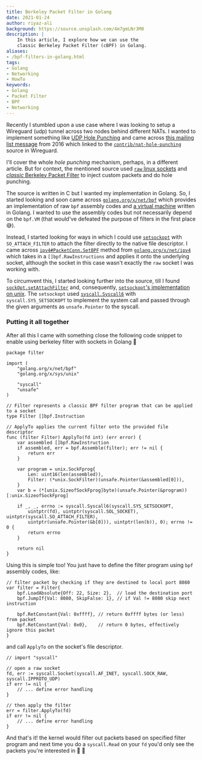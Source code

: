 ```yaml
---
title: Berkeley Packet Filter in Golang
date: 2021-01-24
author: riyaz-ali
background: https://source.unsplash.com/4m7gmLNr3M0
description: |
    In this article, I explore how we can use the
    classic Berkeley Packet Filter (cBPF) in Golang.
aliases:
- /bpf-filters-in-golang.html
tags:
- Golang
- Networking
- HowTo
keywords:
- Golang
- Packet Filter
- BPF
- Networking
---
```


Recently I stumbled upon a use case where I was looking to setup a Wireguard (udp) tunnel across two nodes behind different NATs. I wanted to implement something like 
[UDP Hole Punching](https://en.wikipedia.org/wiki/UDP_hole_punching) and came across [this mailing list message](https://lists.zx2c4.com/pipermail/wireguard/2016-August/000372.html)
from 2016 which linked to the [`contrib/nat-hole-punching`](https://git.zx2c4.com/wireguard-tools/tree/contrib/nat-hole-punching) source in Wireguard.

I'll cover the whole _hole punching_ mechanism, perhaps, in a different article. But for context, the mentioned source used [`raw` linux sockets](https://linux.die.net/man/7/raw)
and [_classic_ Berkeley Packet Filter](https://en.wikipedia.org/wiki/Berkeley_Packet_Filter) to inject custom packets and do hole punching. 

The source is written in C but I wanted my implementation in Golang. So, I started looking and soon came across [`golang.org/x/net/bpf`](https://pkg.go.dev/golang.org/x/net/bpf)
which provides an implementation of raw `bpf` assembly codes and [a virtual machine](https://pkg.go.dev/golang.org/x/net/bpf#VM) written in Golang. I wanted to use the assembly codes but not necessarily depend on the `bpf.VM` (that would've defeated the purpose of filters in the first place 😅).

Instead, I started looking for ways in which I could use [`setsockopt`](https://linux.die.net/man/2/setsockopt) with `SO_ATTACH_FILTER` to attach the filter directly to the native
file descriptor. I came across [`ipv4#PacketConn.SetBPF`](https://pkg.go.dev/golang.org/x/net/ipv4#PacketConn.SetBPF) method from [`golang.org/x/net/ipv4`](https://pkg.go.dev/golang.org/x/net/ipv4) which takes in a `[]bpf.RawInstructions` and applies it onto the underlying socket, although the socket in this case wasn't exactly the `raw` socket I was working with.

To circumvent this, I started looking further into the source, till I found [`sockOpt.setAttachFilter`](https://github.com/golang/net/blob/5f4716e94777e714bc2fb3e3a44599cb40817aac/ipv4/sys_bpf.go#L17-L24) and, consequently, [`setsockopt`'s implementation on unix](https://github.com/golang/net/blob/5f4716e94777e714bc2fb3e3a44599cb40817aac/internal/socket/sys_unix.go#L20-L23). The `setsockopt` used [`syscall.Syscall6`](https://pkg.go.dev/syscall#Syscall6) with 
`syscall.SYS_SETSOCKOPT` to implement the system call and passed through the given arguments as `unsafe.Pointer` to the syscall. 

### Putting it all together

After all this I came with something close the following code snippet to enable using berkeley filter with sockets in Golang 🚀

```Golang
package filter

import (
	"golang.org/x/net/bpf"
	"golang.org/x/sys/unix"

	"syscall"
	"unsafe"
)

// Filter represents a classic BPF filter program that can be applied to a socket
type Filter []bpf.Instruction

// ApplyTo applies the current filter onto the provided file descriptor
func (filter Filter) ApplyTo(fd int) (err error) {
	var assembled []bpf.RawInstruction
	if assembled, err = bpf.Assemble(filter); err != nil {
		return err
	}

	var program = unix.SockFprog{
        Len: uint16(len(assembled)), 
        Filter: (*unix.SockFilter)(unsafe.Pointer(&assembled[0])),
    }
	var b = (*[unix.SizeofSockFprog]byte)(unsafe.Pointer(&program))[:unix.SizeofSockFprog]

	if _, _, errno := syscall.Syscall6(syscall.SYS_SETSOCKOPT,
		uintptr(fd), uintptr(syscall.SOL_SOCKET), uintptr(syscall.SO_ATTACH_FILTER),
		uintptr(unsafe.Pointer(&b[0])), uintptr(len(b)), 0); errno != 0 {
		return errno
	}

	return nil
}
```

Using this is simple too! You just have to define the filter program using `bpf` assembly codes, like:

```Golang
// filter packet by checking if they are destined to local port 8080
var filter = Filter{
    bpf.LoadAbsolute{Off: 22, Size: 2},  // load the destination port
    bpf.JumpIf{Val: 8080, SkipFalse: 1}, // if Val != 8080 skip next instruction

    bpf.RetConstant{Val: 0xffff}, // return 0xffff bytes (or less) from packet
    bpf.RetConstant{Val: 0x0},    // return 0 bytes, effectively ignore this packet
}
```

and call `ApplyTo` on the socket's file descriptor.

```Golang
// import "syscall"

// open a raw socket
fd, err := syscall.Socket(syscall.AF_INET, syscall.SOCK_RAW, syscall.IPPROTO_UDP)
if err != nil {
    // ... define error handling
}

// then apply the filter
err = filter.ApplyTo(fd)
if err != nil {
    // ... define error handling
}
```

And that's it! the kernel would filter out packets based on specified filter program and next time you do a `syscall.Read` on your `fd` you'd only see the packets you're interested in 🎉 🚀